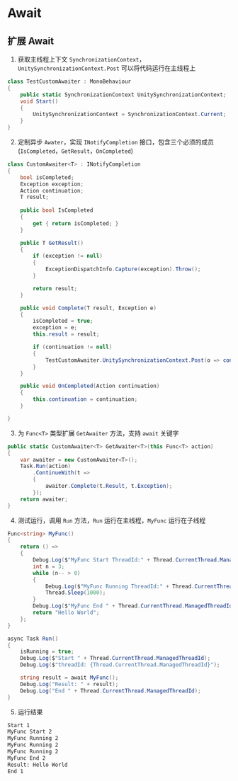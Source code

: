 # Await

## 扩展 Await

1. 获取主线程上下文 `SynchronizationContext`，`UnitySynchronizationContext.Post` 可以将代码运行在主线程上


```c#
class TestCustomAwaiter : MonoBehaviour
{
    public static SynchronizationContext UnitySynchronizationContext;
    void Start()
    {
        UnitySynchronizationContext = SynchronizationContext.Current;
    }
}
```

2. 定制异步 `Awater`，实现 `INotifyCompletion` 接口，包含三个必须的成员(`IsCompleted`，`GetResult`，`OnCompleted`)


```c#
class CustomAwaiter<T> : INotifyCompletion
{
    bool isCompleted;
    Exception exception;
    Action continuation;
    T result;
    
    public bool IsCompleted
    {
        get { return isCompleted; }
    }

    public T GetResult()
    {
        if (exception != null)
        {
            ExceptionDispatchInfo.Capture(exception).Throw();
        }

        return result;
    }

    public void Complete(T result, Exception e)
    {
        isCompleted = true;
        exception = e;
        this.result = result;

        if (continuation != null)
        {
            TestCustomAwaiter.UnitySynchronizationContext.Post(o => continuation(), null);
        }
    }

    public void OnCompleted(Action continuation)
    {
        this.continuation = continuation;
    }

}
```



3. 为 `Func<T>` 类型扩展 `GetAwaiter` 方法，支持 `await` 关键字

```c#
public static CustomAwaiter<T> GetAwaiter<T>(this Func<T> action)
{
    var awaiter = new CustomAwaiter<T>();
    Task.Run(action)
        .ContinueWith(t =>
        {
            awaiter.Complete(t.Result, t.Exception);
        });
    return awaiter;
}
```

4. 测试运行，调用 `Run` 方法，`Run` 运行在主线程，`MyFunc` 运行在子线程


```c#
Func<string> MyFunc()
{
    return () =>
    {
        Debug.Log($"MyFunc Start ThreadId:" + Thread.CurrentThread.ManagedThreadId);
        int n = 3;
        while (n-- > 0)
        {
            Debug.Log($"MyFunc Running ThreadId:" + Thread.CurrentThread.ManagedThreadId);
            Thread.Sleep(1000);
        }
        Debug.Log($"MyFunc End " + Thread.CurrentThread.ManagedThreadId);
        return "Hello World";
    };
}

async Task Run()
{
    isRunning = true;
    Debug.Log($"Start " + Thread.CurrentThread.ManagedThreadId);
    Debug.Log($"threadId: {Thread.CurrentThread.ManagedThreadId}");

    string result = await MyFunc();
    Debug.Log("Result: " + result);
    Debug.Log("End " + Thread.CurrentThread.ManagedThreadId);
}
```

5. 运行结果

```tex
Start 1
MyFunc Start 2
MyFunc Running 2
MyFunc Running 2
MyFunc Running 2
MyFunc End 2
Result: Hello World
End 1
```

